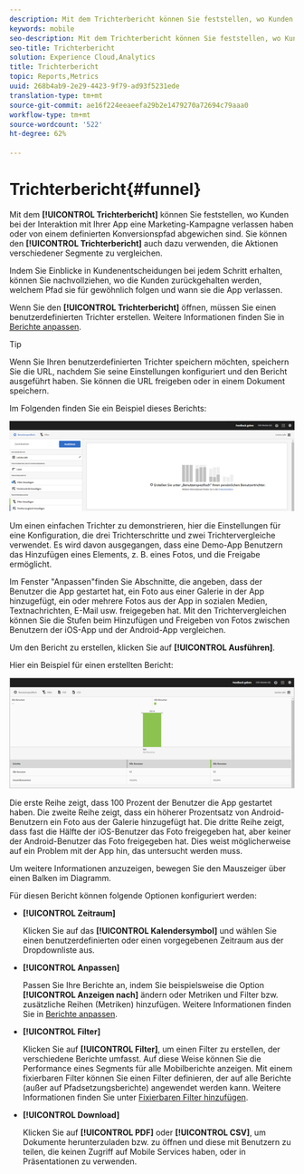 ```yaml
---
description: Mit dem Trichterbericht können Sie feststellen, wo Kunden bei der Interaktion mit Ihrer App eine Marketing-Kampagne verlassen haben oder von einem definierten Konversionspfad abgewichen sind. Sie können den Trichterbericht auch dazu verwenden, die Aktionen verschiedener Segmente zu vergleichen.
keywords: mobile
seo-description: Mit dem Trichterbericht können Sie feststellen, wo Kunden bei der Interaktion mit Ihrer App eine Marketing-Kampagne verlassen haben oder von einem definierten Konversionspfad abgewichen sind. Sie können den Trichterbericht auch dazu verwenden, die Aktionen verschiedener Segmente zu vergleichen.
seo-title: Trichterbericht
solution: Experience Cloud,Analytics
title: Trichterbericht
topic: Reports,Metrics
uuid: 268b4ab9-2e29-4423-9f79-ad93f5231ede
translation-type: tm+mt
source-git-commit: ae16f224eeaeefa29b2e1479270a72694c79aaa0
workflow-type: tm+mt
source-wordcount: '522'
ht-degree: 62%

---
```



# Trichterbericht{#funnel}

Mit dem **[!UICONTROL Trichterbericht]** können Sie feststellen, wo Kunden bei der Interaktion mit Ihrer App eine Marketing-Kampagne verlassen haben oder von einem definierten Konversionspfad abgewichen sind. Sie können den **[!UICONTROL Trichterbericht]** auch dazu verwenden, die Aktionen verschiedener Segmente zu vergleichen.

Indem Sie Einblicke in Kundenentscheidungen bei jedem Schritt erhalten, können Sie nachvollziehen, wo die Kunden zurückgehalten werden, welchem Pfad sie für gewöhnlich folgen und wann sie die App verlassen.

Wenn Sie den **[!UICONTROL Trichterbericht]** öffnen, müssen Sie einen benutzerdefinierten Trichter erstellen. Weitere Informationen finden Sie in [Berichte anpassen](/help/using/usage/reports-customize/reports-customize.md).

>[!TIP]
>
>Wenn Sie Ihren benutzerdefinierten Trichter speichern möchten, speichern Sie die URL, nachdem Sie seine Einstellungen konfiguriert und den Bericht ausgeführt haben. Sie können die URL freigeben oder in einem Dokument speichern.

Im Folgenden finden Sie ein Beispiel dieses Berichts:

![](assets/funnel_create.png)

Um einen einfachen Trichter zu demonstrieren, hier die Einstellungen für eine Konfiguration, die drei Trichterschritte und zwei Trichtervergleiche verwendet. Es wird davon ausgegangen, dass eine Demo-App Benutzern das Hinzufügen eines Elements, z. B. eines Fotos, und die Freigabe ermöglicht.

Im Fenster &quot;Anpassen&quot;finden Sie Abschnitte, die angeben, dass der Benutzer die App gestartet hat, ein Foto aus einer Galerie in der App hinzugefügt, ein oder mehrere Fotos aus der App in sozialen Medien, Textnachrichten, E-Mail usw. freigegeben hat. Mit den Trichtervergleichen können Sie die Stufen beim Hinzufügen und Freigeben von Fotos zwischen Benutzern der iOS-App und der Android-App vergleichen.

Um den Bericht zu erstellen, klicken Sie auf **[!UICONTROL Ausführen]**.

Hier ein Beispiel für einen erstellten Bericht:

![](assets/funnel.png)

Die erste Reihe zeigt, dass 100 Prozent der Benutzer die App gestartet haben. Die zweite Reihe zeigt, dass ein höherer Prozentsatz von Android-Benutzern ein Foto aus der Galerie hinzugefügt hat. Die dritte Reihe zeigt, dass fast die Hälfte der iOS-Benutzer das Foto freigegeben hat, aber keiner der Android-Benutzer das Foto freigegeben hat. Dies weist möglicherweise auf ein Problem mit der App hin, das untersucht werden muss.

Um weitere Informationen anzuzeigen, bewegen Sie den Mauszeiger über einen Balken im Diagramm.

Für diesen Bericht können folgende Optionen konfiguriert werden:

* **[!UICONTROL Zeitraum]**

   Klicken Sie auf das **[!UICONTROL Kalendersymbol]** und wählen Sie einen benutzerdefinierten oder einen vorgegebenen Zeitraum aus der Dropdownliste aus.
* **[!UICONTROL Anpassen]**

   Passen Sie Ihre Berichte an, indem Sie beispielsweise die Option **[!UICONTROL Anzeigen nach]** ändern oder Metriken und Filter bzw. zusätzliche Reihen (Metriken) hinzufügen. Weitere Informationen finden Sie in [Berichte anpassen](/help/using/usage/reports-customize/reports-customize.md).
* **[!UICONTROL Filter]**

   Klicken Sie auf **[!UICONTROL Filter]**, um einen Filter zu erstellen, der verschiedene Berichte umfasst. Auf diese Weise können Sie die Performance eines Segments für alle Mobilberichte anzeigen. Mit einem fixierbaren Filter können Sie einen Filter definieren, der auf alle Berichte (außer auf Pfadsetzungsberichte) angewendet werden kann. Weitere Informationen finden Sie unter [Fixierbaren Filter hinzufügen](/help/using/usage/reports-customize/t-sticky-filter.md).
* **[!UICONTROL Download]**

   Klicken Sie auf **[!UICONTROL PDF]** oder **[!UICONTROL CSV]**, um Dokumente herunterzuladen bzw. zu öffnen und diese mit Benutzern zu teilen, die keinen Zugriff auf Mobile Services haben, oder in Präsentationen zu verwenden.